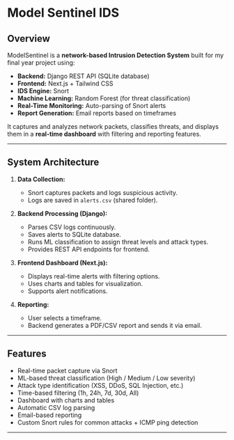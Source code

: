 # Model Sentinel IDS

## Overview
ModelSentinel is a **network-based Intrusion Detection System** built for my final year project using:
- **Backend:** Django REST API (SQLite database)
- **Frontend:** Next.js + Tailwind CSS
- **IDS Engine:** Snort
- **Machine Learning:** Random Forest (for threat classification)
- **Real-Time Monitoring:** Auto-parsing of Snort alerts
- **Report Generation:** Email reports based on timeframes

It captures and analyzes network packets, classifies threats, and displays them in a **real-time dashboard** with filtering and reporting features.

---

## System Architecture
1. **Data Collection:**  
   - Snort captures packets and logs suspicious activity.
   - Logs are saved in `alerts.csv` (shared folder).

2. **Backend Processing (Django):**  
   - Parses CSV logs continuously.
   - Saves alerts to SQLite database.
   - Runs ML classification to assign threat levels and attack types.
   - Provides REST API endpoints for frontend.

3. **Frontend Dashboard (Next.js):**  
   - Displays real-time alerts with filtering options.
   - Uses charts and tables for visualization.
   - Supports alert notifications.

4. **Reporting:**  
   - User selects a timeframe.
   - Backend generates a PDF/CSV report and sends it via email.

---

## Features
- Real-time packet capture via Snort
- ML-based threat classification (High / Medium / Low severity)
- Attack type identification (XSS, DDoS, SQL Injection, etc.)
- Time-based filtering (1h, 24h, 7d, 30d, All)
- Dashboard with charts and tables
- Automatic CSV log parsing
- Email-based reporting
- Custom Snort rules for common attacks + ICMP ping detection

---






